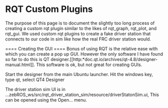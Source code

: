 # RQT Custom Plugins #
The purpose of this page is to document the slightly too long process of creating a custom rqt plugin similar to the likes of rqt_graph, rqt_plot, and rqt_gui. We used custom rqt plugins to create a fake driver station that connects to our code in sim like how the real FRC driver station would.

==== Creating the GUI ====
Bonus of using RQT is the relative ease with which you can create a pop up GUI. However the only software I have found so far to do this is QT designer.[[http:*doc.qt.io/archives/qt-4.8/designer-manual.html]]. This software is ok, but not great for creating GUIs.

Start the designer from the main Ubuntu launcher. Hit the windows key, type qt, select QT4 Designer

The driver station sim UI is in ...zebROS_ws/src/rqt_driver_station_sim/resource/driverStatonSim.ui,  This can be opened using the Open... menu.

